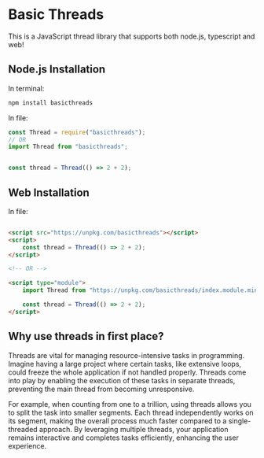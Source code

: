 # Basic Threads

This is a JavaScript thread library that supports both node.js, typescript and web!

## Node.js Installation

In terminal:

```bash
npm install basicthreads
```

In file:

```js
const Thread = require("basicthreads");
// OR
import Thread from "basicthreads";


const thread = Thread(() => 2 + 2);
```

## Web Installation

In file:

```html

<script src="https://unpkg.com/basicthreads"></script>
<script>
    const thread = Thread(() => 2 + 2);
</script>

<!-- OR -->

<script type="module">
    import Thread from "https://unpkg.com/basicthreads/index.module.min.js";

    const thread = Thread(() => 2 + 2);
</script>
```

## Why use threads in first place?

Threads are vital for managing resource-intensive tasks in programming. Imagine having a large project where certain
tasks, like extensive loops, could freeze the whole application if not handled properly. Threads come into play by
enabling the execution of these tasks in separate threads, preventing the main thread from becoming unresponsive.

For example, when counting from one to a trillion, using threads allows you to split the task into smaller segments.
Each thread independently works on its segment, making the overall process much faster compared to a single-threaded
approach. By leveraging multiple threads, your application remains interactive and completes tasks efficiently,
enhancing the user experience.